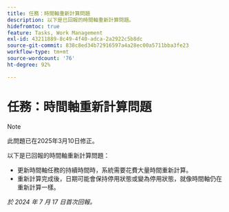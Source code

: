 ```yaml
---
title: 任務：時間軸重新計算問題
description: 以下是已回報的時間軸重新計算問題。
hidefromtoc: true
feature: Tasks, Work Management
exl-id: 43211889-8c49-4f40-adca-2a2922c5b8dc
source-git-commit: 838c8ed34b72916597a4a28ec00a5711bba3fe23
workflow-type: tm+mt
source-wordcount: '76'
ht-degree: 92%

---
```


# 任務：時間軸重新計算問題

>[!NOTE]
>
>此問題已在2025年3月10日修正。

以下是已回報的時間軸重新計算問題：

* 更新時間軸任務的持續時間時，系統需要花費大量時間重新計算。
* 重新計算完成後，日期可能會保持停用狀態或變為停用狀態，就像時間軸仍在重新計算一樣。

_於 2024 年 7 月 17 日首次回報。_
